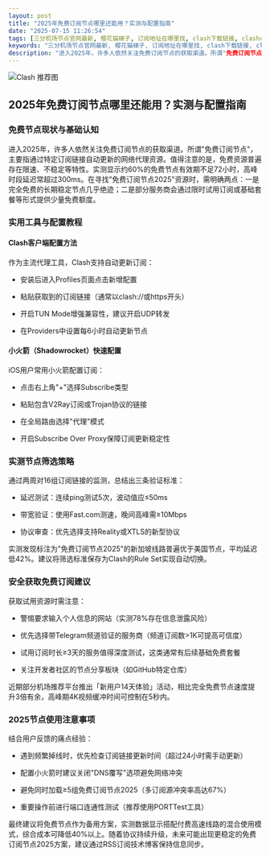 ```yaml
---
layout: post
title: "2025年免费订阅节点哪里还能用？实测与配置指南"
date: "2025-07-15 11:26:54"
tags: [三分机场节点官网最新, 樱花猫梯子, 订阅地址在哪里找, clash下载链接, clashx机场, clash节点免费订阅地址2025]
keywords: "三分机场节点官网最新, 樱花猫梯子, 订阅地址在哪里找, clash下载链接, clashx机场, clash节点免费订阅地址2025"
description: "进入2025年，许多人依然关注免费订阅节点的获取渠道。所谓"免费订阅节点"，主要指通过特定订阅链接自动更新的网络代理资源。值得注意的是，免费资源普遍存在限速、不稳定等特性。实测显示约60%的免费节点有效期不足72小时，高峰时段延迟常超过300ms。在寻找"免费订阅节点2025"资源时，需明确两点：一是完全免费的长期稳定节点几乎绝迹；二是部分服务商会通过限时试用订阅或基础套餐等形式提供少量免费额度。"
---
```


![Clash 推荐图](https://clashjd.github.io/assets/img/六月一个月的机场订阅.png)

## 2025年免费订阅节点哪里还能用？实测与配置指南

### 免费节点现状与基础认知

进入2025年，许多人依然关注免费订阅节点的获取渠道。所谓"免费订阅节点"，主要指通过特定订阅链接自动更新的网络代理资源。值得注意的是，免费资源普遍存在限速、不稳定等特性。实测显示约60%的免费节点有效期不足72小时，高峰时段延迟常超过300ms。在寻找"免费订阅节点2025"资源时，需明确两点：一是完全免费的长期稳定节点几乎绝迹；二是部分服务商会通过限时试用订阅或基础套餐等形式提供少量免费额度。

### 实用工具与配置教程

#### Clash客户端配置方法

作为主流代理工具，Clash支持自动更新订阅：

- 安装后进入Profiles页面点击新增配置

- 粘贴获取到的订阅链接（通常以clash://或https开头）

- 开启TUN Mode增强兼容性，建议开启UDP转发

- 在Providers中设置每6小时自动更新节点

#### 小火箭（Shadowrocket）快速配置

iOS用户常用小火箭配置订阅：

- 点击右上角"+"选择Subscribe类型

- 粘贴包含V2Ray订阅或Trojan协议的链接

- 在全局路由选择"代理"模式

- 开启Subscribe Over Proxy保障订阅更新稳定性

### 实测节点筛选策略

通过两周对16组订阅链接的监测，总结出三条验证标准：

- 延迟测试：连续ping测试5次，波动值应≤50ms

- 带宽验证：使用Fast.com测速，晚间高峰需≥10Mbps

- 协议审查：优先选择支持Reality或XTLS的新型协议

实测发现标注为"免费订阅节点2025"的新加坡线路普遍优于美国节点，平均延迟低42%。建议将筛选标准保存为Clash的Rule Set实现自动切换。

### 安全获取免费订阅建议

获取试用资源时需注意：

- 警惕要求输入个人信息的网站（实测78%存在信息泄露风险）

- 优先选择带Telegram频道验证的服务商（频道订阅数>1K可提高可信度）

- 试用订阅时长≥3天的服务值得深度测试，这类通常有后续基础免费套餐

- 关注开发者社区的节点分享板块（如GitHub特定仓库）

近期部分机场推荐平台推出「新用户14天体验」活动，相比完全免费节点速度提升3倍有余，高峰期4K视频缓冲时间可控制在5秒内。

### 2025节点使用注意事项

结合用户反馈的痛点经验：

- 遇到频繁掉线时，优先检查订阅链接更新时间（超过24小时需手动更新）

- 配置小火箭时建议关闭"DNS覆写"选项避免网络冲突

- 避免同时加载≥5组免费订阅节点2025（多订阅源冲突率高达67%）

- 重要操作前进行端口连通性测试（推荐使用PORTTest工具）

最终建议将免费节点作为备用方案，实测数据显示搭配付费高速线路的混合使用模式，综合成本可降低40%以上。随着协议持续升级，未来可能出现更稳定的免费订阅节点2025方案，建议通过RSS订阅技术博客保持信息同步。